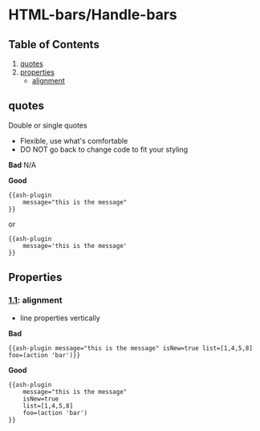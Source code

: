 
# HTML-bars/Handle-bars

## Table of Contents
1. [quotes](#quotes)
1. [properties](#properties)
	- [alignment](#properties--alignment)

## quotes
Double or single quotes
* Flexible, use what's comfortable
* DO NOT go back to change code to fit your styling

**Bad**
N/A

**Good**
```
{{ash-plugin
	message="this is the message"
}}
```

or

```
{{ash-plugin
	message='this is the message'
}}
```
## Properties
<a name="properties--alignment"></a><a name="1.1"></a>
### [1.1](#properties--alignment): alignment
* line properties vertically

**Bad**
```
{{ash-plugin message="this is the message" isNew=true list=[1,4,5,8] foo=(action 'bar')}}
```

**Good**
```
{{ash-plugin
	message="this is the message"
	isNew=true
	list=[1,4,5,8]
	foo=(action 'bar')
}}
```
